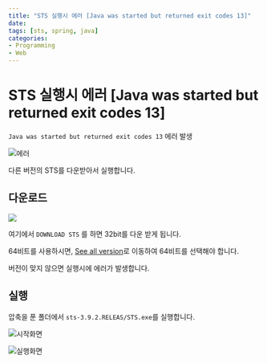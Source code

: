 ```yaml
---
title: "STS 실행시 에러 [Java was started but returned exit codes 13]"
date:
tags: [sts, spring, java]
categories:
- Programming
- Web
---
```


# STS 실행시 에러 [Java was started but returned exit codes 13]

`Java was started but returned exit codes 13` 에러 발생

![에러](https://goo.gl/8GfKrC)

다른 버전의 STS를 다운받아서 실행합니다. 

## 다운로드

![](https://goo.gl/pQtaod)

여기에서 `DOWNLOAD STS` 를 하면 32bit를 다운 받게 됩니다.

64비트를 사용하시면, [See all version](https://spring.io/tools/sts/all)로 이동하여 64비트를 선택해야 합니다.

버전이 맞지 않으면 실행시에 에러가 발생합니다. 

## 실행

압축을 푼 폴더에서 `sts-3.9.2.RELEAS/STS.exe`를 실행합니다.

![시작화면](https://goo.gl/F3yPi2)

![실행화면](https://goo.gl/VQ4sZ9)
